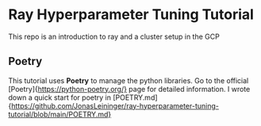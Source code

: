 # Ray Hyperparameter Tuning Tutorial

This repo is an introduction to ray and a cluster setup in the GCP

## Poetry
This tutorial uses **Poetry** to manage the python libraries. Go to the official [Poetry]{https://python-poetry.org/} page for detailed information. I wrote down a quick start for poetry in [POETRY.md]{https://github.com/JonasLeininger/ray-hyperparameter-tuning-tutorial/blob/main/POETRY.md}